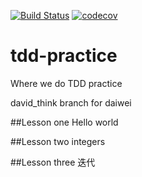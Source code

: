 [![Build Status](https://travis-ci.org/enmotech-go/tdd-practice.svg?branch=david_think)](https://travis-ci.org/enmotech-go/tdd-practice)
[![codecov](https://codecov.io/gh/enmotech-go/tdd-practice/branch/david_think/graph/badge.svg)](https://codecov.io/gh/enmotech-go/tdd-practice)
# tdd-practice
Where we do TDD practice

david_think branch for daiwei

##Lesson one
  Hello world
  
##Lesson two
  integers

##Lesson three
   迭代
  

